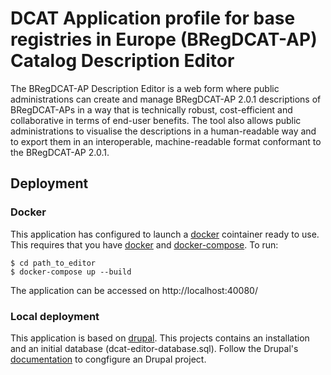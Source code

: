 # DCAT Application profile for base registries in Europe (BRegDCAT-AP)	Catalog Description Editor

The BRegDCAT-AP Description Editor is a web form where public administrations can create and manage BRegDCAT-AP 2.0.1 descriptions of BRegDCAT-APs in a way that is technically robust, cost-efficient and collaborative in terms of end-user benefits. The tool also allows public administrations to visualise the descriptions in a human-readable way and to export them in an interoperable, machine-readable format conformant to the BRegDCAT-AP 2.0.1.


## Deployment

### Docker

This application has configured to launch a [docker](https://www.docker.com/) cointainer ready to use. This requires that you have [docker](https://www.docker.com/) and [docker-compose](https://docs.docker.com/compose/install/). To run:

    $ cd path_to_editor
    $ docker-compose up --build
    
The application can be accessed on http://localhost:40080/

### Local deployment 

This application is based on [drupal](https://www.drupal.com). This projects contains an installation and an initial database (dcat-editor-database.sql). Follow the Drupal's [documentation](http://drupal.org/documentation) to congfigure an Drupal project.

